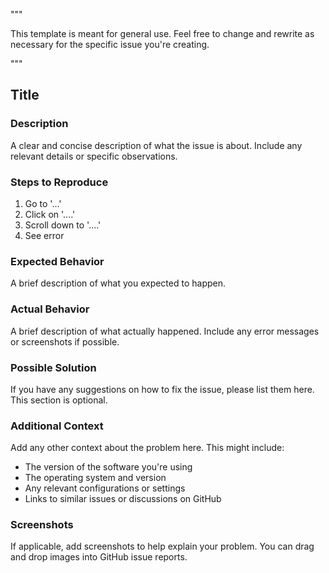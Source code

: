 """

This template is meant for general use. Feel free to change and rewrite as necessary for the
specific issue you're creating.

"""


## Title

### Description
A clear and concise description of what the issue is about. Include any relevant details or specific observations.

### Steps to Reproduce
1. Go to '...'
2. Click on '....'
3. Scroll down to '....'
4. See error

### Expected Behavior
A brief description of what you expected to happen.

### Actual Behavior
A brief description of what actually happened. Include any error messages or screenshots if possible.

### Possible Solution
If you have any suggestions on how to fix the issue, please list them here. This section is optional.

### Additional Context
Add any other context about the problem here. This might include:
- The version of the software you're using
- The operating system and version
- Any relevant configurations or settings
- Links to similar issues or discussions on GitHub

### Screenshots
If applicable, add screenshots to help explain your problem. You can drag and drop images into GitHub issue reports.